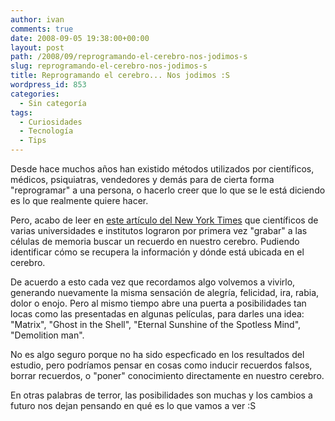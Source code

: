 ```yaml
---
author: ivan
comments: true
date: 2008-09-05 19:38:00+00:00
layout: post
path: /2008/09/reprogramando-el-cerebro-nos-jodimos-s
slug: reprogramando-el-cerebro-nos-jodimos-s
title: Reprogramando el cerebro... Nos jodimos :S
wordpress_id: 853
categories:
  - Sin categoría
tags:
  - Curiosidades
  - Tecnología
  - Tips
---
```


Desde hace muchos años han existido métodos utilizados por científicos, médicos, psiquiatras, vendedores y demás para de cierta forma "reprogramar" a una persona, o hacerlo creer que lo que se le está diciendo es lo que realmente quiere hacer.

Pero, acabo de leer en [este artículo del New York Times](https://www.nytimes.com/2008/09/05/science/05brain.html?_r=3&partner=rssnyt&emc=rss&oref=slogin&oref=slogin&oref=slogin) que científicos de varias universidades e institutos lograron por primera vez "grabar" a las células de memoria buscar un recuerdo en nuestro cerebro. Pudiendo identificar cómo se recupera la información y dónde está ubicada en el cerebro.

De acuerdo a esto cada vez que recordamos algo volvemos a vivirlo, generando nuevamente la misma sensación de alegría, felicidad, ira, rabia, dolor o enojo. Pero al mismo tiempo abre una puerta a posibilidades tan locas como las presentadas en algunas películas, para darles una idea: "Matrix", "Ghost in the Shell", "Eternal Sunshine of the Spotless Mind", "Demolition man".

No es algo seguro porque no ha sido especficado en los resultados del estudio, pero podríamos pensar en cosas como inducir recuerdos falsos, borrar recuerdos, o "poner" conocimiento directamente en nuestro cerebro.

En otras palabras de terror, las posibilidades son muchas y los cambios a futuro nos dejan pensando en qué es lo que vamos a ver :S
